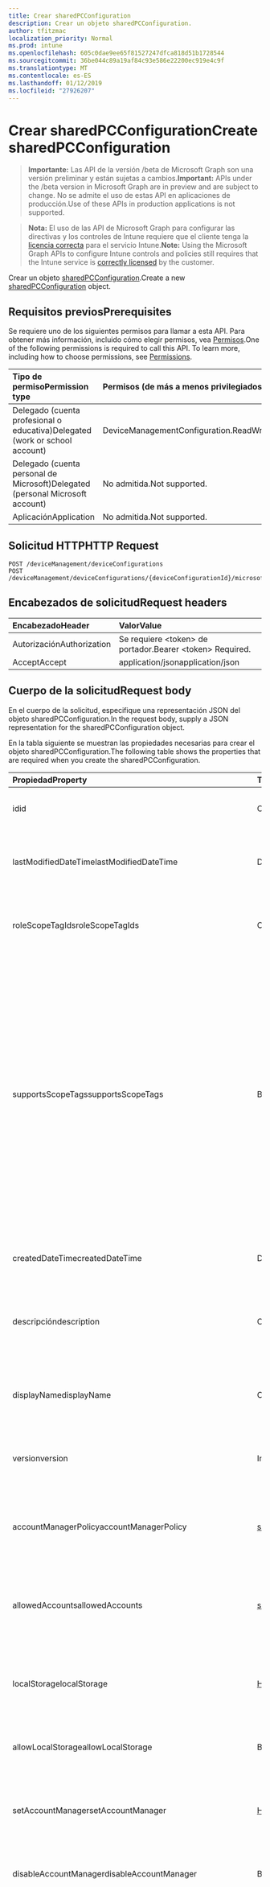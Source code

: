 ```yaml
---
title: Crear sharedPCConfiguration
description: Crear un objeto sharedPCConfiguration.
author: tfitzmac
localization_priority: Normal
ms.prod: intune
ms.openlocfilehash: 605c0dae9ee65f81527247dfca818d51b1728544
ms.sourcegitcommit: 36be044c89a19af84c93e586e22200ec919e4c9f
ms.translationtype: MT
ms.contentlocale: es-ES
ms.lasthandoff: 01/12/2019
ms.locfileid: "27926207"
---
```

# <a name="create-sharedpcconfiguration"></a><span data-ttu-id="6e211-103">Crear sharedPCConfiguration</span><span class="sxs-lookup"><span data-stu-id="6e211-103">Create sharedPCConfiguration</span></span>

> <span data-ttu-id="6e211-104">**Importante:** Las API de la versión /beta de Microsoft Graph son una versión preliminar y están sujetas a cambios.</span><span class="sxs-lookup"><span data-stu-id="6e211-104">**Important:** APIs under the /beta version in Microsoft Graph are in preview and are subject to change.</span></span> <span data-ttu-id="6e211-105">No se admite el uso de estas API en aplicaciones de producción.</span><span class="sxs-lookup"><span data-stu-id="6e211-105">Use of these APIs in production applications is not supported.</span></span>

> <span data-ttu-id="6e211-106">**Nota:** El uso de las API de Microsoft Graph para configurar las directivas y los controles de Intune requiere que el cliente tenga la [licencia correcta](https://go.microsoft.com/fwlink/?linkid=839381) para el servicio Intune.</span><span class="sxs-lookup"><span data-stu-id="6e211-106">**Note:** Using the Microsoft Graph APIs to configure Intune controls and policies still requires that the Intune service is [correctly licensed](https://go.microsoft.com/fwlink/?linkid=839381) by the customer.</span></span>

<span data-ttu-id="6e211-107">Crear un objeto [sharedPCConfiguration](../resources/intune-deviceconfig-sharedpcconfiguration.md).</span><span class="sxs-lookup"><span data-stu-id="6e211-107">Create a new [sharedPCConfiguration](../resources/intune-deviceconfig-sharedpcconfiguration.md) object.</span></span>
## <a name="prerequisites"></a><span data-ttu-id="6e211-108">Requisitos previos</span><span class="sxs-lookup"><span data-stu-id="6e211-108">Prerequisites</span></span>
<span data-ttu-id="6e211-p102">Se requiere uno de los siguientes permisos para llamar a esta API. Para obtener más información, incluido cómo elegir permisos, vea [Permisos](/graph/permissions-reference).</span><span class="sxs-lookup"><span data-stu-id="6e211-p102">One of the following permissions is required to call this API. To learn more, including how to choose permissions, see [Permissions](/graph/permissions-reference).</span></span>

|<span data-ttu-id="6e211-111">Tipo de permiso</span><span class="sxs-lookup"><span data-stu-id="6e211-111">Permission type</span></span>|<span data-ttu-id="6e211-112">Permisos (de más a menos privilegiados)</span><span class="sxs-lookup"><span data-stu-id="6e211-112">Permissions (from most to least privileged)</span></span>|
|:---|:---|
|<span data-ttu-id="6e211-113">Delegado (cuenta profesional o educativa)</span><span class="sxs-lookup"><span data-stu-id="6e211-113">Delegated (work or school account)</span></span>|<span data-ttu-id="6e211-114">DeviceManagementConfiguration.ReadWrite.All</span><span class="sxs-lookup"><span data-stu-id="6e211-114">DeviceManagementConfiguration.ReadWrite.All</span></span>|
|<span data-ttu-id="6e211-115">Delegado (cuenta personal de Microsoft)</span><span class="sxs-lookup"><span data-stu-id="6e211-115">Delegated (personal Microsoft account)</span></span>|<span data-ttu-id="6e211-116">No admitida.</span><span class="sxs-lookup"><span data-stu-id="6e211-116">Not supported.</span></span>|
|<span data-ttu-id="6e211-117">Aplicación</span><span class="sxs-lookup"><span data-stu-id="6e211-117">Application</span></span>|<span data-ttu-id="6e211-118">No admitida.</span><span class="sxs-lookup"><span data-stu-id="6e211-118">Not supported.</span></span>|

## <a name="http-request"></a><span data-ttu-id="6e211-119">Solicitud HTTP</span><span class="sxs-lookup"><span data-stu-id="6e211-119">HTTP Request</span></span>
<!-- {
  "blockType": "ignored"
}
-->
``` http
POST /deviceManagement/deviceConfigurations
POST /deviceManagement/deviceConfigurations/{deviceConfigurationId}/microsoft.graph.windowsDomainJoinConfiguration/networkAccessConfigurations
```

## <a name="request-headers"></a><span data-ttu-id="6e211-120">Encabezados de solicitud</span><span class="sxs-lookup"><span data-stu-id="6e211-120">Request headers</span></span>
|<span data-ttu-id="6e211-121">Encabezado</span><span class="sxs-lookup"><span data-stu-id="6e211-121">Header</span></span>|<span data-ttu-id="6e211-122">Valor</span><span class="sxs-lookup"><span data-stu-id="6e211-122">Value</span></span>|
|:---|:---|
|<span data-ttu-id="6e211-123">Autorización</span><span class="sxs-lookup"><span data-stu-id="6e211-123">Authorization</span></span>|<span data-ttu-id="6e211-124">Se requiere &lt;token&gt; de portador.</span><span class="sxs-lookup"><span data-stu-id="6e211-124">Bearer &lt;token&gt; Required.</span></span>|
|<span data-ttu-id="6e211-125">Accept</span><span class="sxs-lookup"><span data-stu-id="6e211-125">Accept</span></span>|<span data-ttu-id="6e211-126">application/json</span><span class="sxs-lookup"><span data-stu-id="6e211-126">application/json</span></span>|

## <a name="request-body"></a><span data-ttu-id="6e211-127">Cuerpo de la solicitud</span><span class="sxs-lookup"><span data-stu-id="6e211-127">Request body</span></span>
<span data-ttu-id="6e211-128">En el cuerpo de la solicitud, especifique una representación JSON del objeto sharedPCConfiguration.</span><span class="sxs-lookup"><span data-stu-id="6e211-128">In the request body, supply a JSON representation for the sharedPCConfiguration object.</span></span>

<span data-ttu-id="6e211-129">En la tabla siguiente se muestran las propiedades necesarias para crear el objeto sharedPCConfiguration.</span><span class="sxs-lookup"><span data-stu-id="6e211-129">The following table shows the properties that are required when you create the sharedPCConfiguration.</span></span>

|<span data-ttu-id="6e211-130">Propiedad</span><span class="sxs-lookup"><span data-stu-id="6e211-130">Property</span></span>|<span data-ttu-id="6e211-131">Tipo</span><span class="sxs-lookup"><span data-stu-id="6e211-131">Type</span></span>|<span data-ttu-id="6e211-132">Descripción</span><span class="sxs-lookup"><span data-stu-id="6e211-132">Description</span></span>|
|:---|:---|:---|
|<span data-ttu-id="6e211-133">id</span><span class="sxs-lookup"><span data-stu-id="6e211-133">id</span></span>|<span data-ttu-id="6e211-134">Cadena</span><span class="sxs-lookup"><span data-stu-id="6e211-134">String</span></span>|<span data-ttu-id="6e211-135">Clave de la entidad.</span><span class="sxs-lookup"><span data-stu-id="6e211-135">Key of the entity.</span></span> <span data-ttu-id="6e211-136">Heredado de [deviceConfiguration](../resources/intune-deviceconfig-deviceconfiguration.md)</span><span class="sxs-lookup"><span data-stu-id="6e211-136">Inherited from [deviceConfiguration](../resources/intune-deviceconfig-deviceconfiguration.md)</span></span>|
|<span data-ttu-id="6e211-137">lastModifiedDateTime</span><span class="sxs-lookup"><span data-stu-id="6e211-137">lastModifiedDateTime</span></span>|<span data-ttu-id="6e211-138">DateTimeOffset</span><span class="sxs-lookup"><span data-stu-id="6e211-138">DateTimeOffset</span></span>|<span data-ttu-id="6e211-139">Fecha y hora en la que se modificó el objeto por última vez.</span><span class="sxs-lookup"><span data-stu-id="6e211-139">DateTime the object was last modified.</span></span> <span data-ttu-id="6e211-140">Heredado de [deviceConfiguration](../resources/intune-deviceconfig-deviceconfiguration.md)</span><span class="sxs-lookup"><span data-stu-id="6e211-140">Inherited from [deviceConfiguration](../resources/intune-deviceconfig-deviceconfiguration.md)</span></span>|
|<span data-ttu-id="6e211-141">roleScopeTagIds</span><span class="sxs-lookup"><span data-stu-id="6e211-141">roleScopeTagIds</span></span>|<span data-ttu-id="6e211-142">Colección String</span><span class="sxs-lookup"><span data-stu-id="6e211-142">String collection</span></span>|<span data-ttu-id="6e211-143">Lista de etiquetas de ámbito para esta instancia de entidad.</span><span class="sxs-lookup"><span data-stu-id="6e211-143">List of Scope Tags for this Entity instance.</span></span> <span data-ttu-id="6e211-144">Heredado de [deviceConfiguration](../resources/intune-deviceconfig-deviceconfiguration.md)</span><span class="sxs-lookup"><span data-stu-id="6e211-144">Inherited from [deviceConfiguration](../resources/intune-deviceconfig-deviceconfiguration.md)</span></span>|
|<span data-ttu-id="6e211-145">supportsScopeTags</span><span class="sxs-lookup"><span data-stu-id="6e211-145">supportsScopeTags</span></span>|<span data-ttu-id="6e211-146">Booleano</span><span class="sxs-lookup"><span data-stu-id="6e211-146">Boolean</span></span>|<span data-ttu-id="6e211-147">Indica si la configuración del dispositivo subyacente admite la asignación de etiquetas de ámbito.</span><span class="sxs-lookup"><span data-stu-id="6e211-147">Indicates whether or not the underlying Device Configuration supports the assignment of scope tags.</span></span> <span data-ttu-id="6e211-148">No se permite la asignación a la propiedad ScopeTags cuando este valor es false y entidades no estará visibles para los usuarios con ámbito.</span><span class="sxs-lookup"><span data-stu-id="6e211-148">Assigning to the ScopeTags property is not allowed when this value is false and entities will not be visible to scoped users.</span></span> <span data-ttu-id="6e211-149">Esto se produce para las directivas de heredado creadas en Silverlight y se puede resolver por eliminar y volver a crear la directiva en el Portal de Azure.</span><span class="sxs-lookup"><span data-stu-id="6e211-149">This occurs for Legacy policies created in Silverlight and can be resolved by deleting and recreating the policy in the Azure Portal.</span></span> <span data-ttu-id="6e211-150">Esta propiedad es de sólo lectura.</span><span class="sxs-lookup"><span data-stu-id="6e211-150">This property is read-only.</span></span> <span data-ttu-id="6e211-151">Heredado de [deviceConfiguration](../resources/intune-deviceconfig-deviceconfiguration.md)</span><span class="sxs-lookup"><span data-stu-id="6e211-151">Inherited from [deviceConfiguration](../resources/intune-deviceconfig-deviceconfiguration.md)</span></span>|
|<span data-ttu-id="6e211-152">createdDateTime</span><span class="sxs-lookup"><span data-stu-id="6e211-152">createdDateTime</span></span>|<span data-ttu-id="6e211-153">DateTimeOffset</span><span class="sxs-lookup"><span data-stu-id="6e211-153">DateTimeOffset</span></span>|<span data-ttu-id="6e211-154">Fecha y hora en la que se creó el objeto.</span><span class="sxs-lookup"><span data-stu-id="6e211-154">DateTime the object was created.</span></span> <span data-ttu-id="6e211-155">Heredado de [deviceConfiguration](../resources/intune-deviceconfig-deviceconfiguration.md)</span><span class="sxs-lookup"><span data-stu-id="6e211-155">Inherited from [deviceConfiguration](../resources/intune-deviceconfig-deviceconfiguration.md)</span></span>|
|<span data-ttu-id="6e211-156">descripción</span><span class="sxs-lookup"><span data-stu-id="6e211-156">description</span></span>|<span data-ttu-id="6e211-157">Cadena</span><span class="sxs-lookup"><span data-stu-id="6e211-157">String</span></span>|<span data-ttu-id="6e211-158">Descripción proporcionada por el administrador de la configuración del dispositivo.</span><span class="sxs-lookup"><span data-stu-id="6e211-158">Admin provided description of the Device Configuration.</span></span> <span data-ttu-id="6e211-159">Heredado de [deviceConfiguration](../resources/intune-deviceconfig-deviceconfiguration.md)</span><span class="sxs-lookup"><span data-stu-id="6e211-159">Inherited from [deviceConfiguration](../resources/intune-deviceconfig-deviceconfiguration.md)</span></span>|
|<span data-ttu-id="6e211-160">displayName</span><span class="sxs-lookup"><span data-stu-id="6e211-160">displayName</span></span>|<span data-ttu-id="6e211-161">Cadena</span><span class="sxs-lookup"><span data-stu-id="6e211-161">String</span></span>|<span data-ttu-id="6e211-162">Nombre proporcionado por el administrador de la configuración del dispositivo.</span><span class="sxs-lookup"><span data-stu-id="6e211-162">Admin provided name of the device configuration.</span></span> <span data-ttu-id="6e211-163">Heredado de [deviceConfiguration](../resources/intune-deviceconfig-deviceconfiguration.md)</span><span class="sxs-lookup"><span data-stu-id="6e211-163">Inherited from [deviceConfiguration](../resources/intune-deviceconfig-deviceconfiguration.md)</span></span>|
|<span data-ttu-id="6e211-164">version</span><span class="sxs-lookup"><span data-stu-id="6e211-164">version</span></span>|<span data-ttu-id="6e211-165">Int32</span><span class="sxs-lookup"><span data-stu-id="6e211-165">Int32</span></span>|<span data-ttu-id="6e211-166">Versión de la configuración del dispositivo.</span><span class="sxs-lookup"><span data-stu-id="6e211-166">Version of the device configuration.</span></span> <span data-ttu-id="6e211-167">Heredado de [deviceConfiguration](../resources/intune-deviceconfig-deviceconfiguration.md)</span><span class="sxs-lookup"><span data-stu-id="6e211-167">Inherited from [deviceConfiguration](../resources/intune-deviceconfig-deviceconfiguration.md)</span></span>|
|<span data-ttu-id="6e211-168">accountManagerPolicy</span><span class="sxs-lookup"><span data-stu-id="6e211-168">accountManagerPolicy</span></span>|[<span data-ttu-id="6e211-169">sharedPCAccountManagerPolicy</span><span class="sxs-lookup"><span data-stu-id="6e211-169">sharedPCAccountManagerPolicy</span></span>](../resources/intune-deviceconfig-sharedpcaccountmanagerpolicy.md)|<span data-ttu-id="6e211-170">Especifica cómo se administran las cuentas en un equipo compartido.</span><span class="sxs-lookup"><span data-stu-id="6e211-170">Specifies how accounts are managed on a shared PC.</span></span> <span data-ttu-id="6e211-171">Solo se aplica cuando disableAccountManager es False.</span><span class="sxs-lookup"><span data-stu-id="6e211-171">Only applies when disableAccountManager is false.</span></span>|
|<span data-ttu-id="6e211-172">allowedAccounts</span><span class="sxs-lookup"><span data-stu-id="6e211-172">allowedAccounts</span></span>|[<span data-ttu-id="6e211-173">sharedPCAllowedAccountType</span><span class="sxs-lookup"><span data-stu-id="6e211-173">sharedPCAllowedAccountType</span></span>](../resources/intune-deviceconfig-sharedpcallowedaccounttype.md)|<span data-ttu-id="6e211-174">Indica el tipo de cuentas que se pueden usar en un equipo compartido.</span><span class="sxs-lookup"><span data-stu-id="6e211-174">Indicates which type of accounts are allowed to use on a shared PC.</span></span> <span data-ttu-id="6e211-175">Los valores posibles son: `guest` y `domain`.</span><span class="sxs-lookup"><span data-stu-id="6e211-175">Possible values are: `guest`, `domain`.</span></span>|
|<span data-ttu-id="6e211-176">localStorage</span><span class="sxs-lookup"><span data-stu-id="6e211-176">localStorage</span></span>|[<span data-ttu-id="6e211-177">Habilitación de</span><span class="sxs-lookup"><span data-stu-id="6e211-177">enablement</span></span>](../resources/intune-shared-enablement.md)|<span data-ttu-id="6e211-178">Especifica si se permite el almacenamiento local en un equipo compartido.</span><span class="sxs-lookup"><span data-stu-id="6e211-178">Specifies whether local storage is allowed on a shared PC.</span></span> <span data-ttu-id="6e211-179">Los valores posibles son: `notConfigured`, `enabled` y `disabled`.</span><span class="sxs-lookup"><span data-stu-id="6e211-179">Possible values are: `notConfigured`, `enabled`, `disabled`.</span></span>|
|<span data-ttu-id="6e211-180">allowLocalStorage</span><span class="sxs-lookup"><span data-stu-id="6e211-180">allowLocalStorage</span></span>|<span data-ttu-id="6e211-181">Booleano</span><span class="sxs-lookup"><span data-stu-id="6e211-181">Boolean</span></span>|<span data-ttu-id="6e211-182">Especifica si se permite el almacenamiento local en un equipo compartido.</span><span class="sxs-lookup"><span data-stu-id="6e211-182">Specifies whether local storage is allowed on a shared PC.</span></span>|
|<span data-ttu-id="6e211-183">setAccountManager</span><span class="sxs-lookup"><span data-stu-id="6e211-183">setAccountManager</span></span>|[<span data-ttu-id="6e211-184">Habilitación de</span><span class="sxs-lookup"><span data-stu-id="6e211-184">enablement</span></span>](../resources/intune-shared-enablement.md)|<span data-ttu-id="6e211-185">Deshabilita al administrador de cuentas para el modo de equipo compartido.</span><span class="sxs-lookup"><span data-stu-id="6e211-185">Disables the account manager for shared PC mode.</span></span> <span data-ttu-id="6e211-186">Los valores posibles son: `notConfigured`, `enabled` y `disabled`.</span><span class="sxs-lookup"><span data-stu-id="6e211-186">Possible values are: `notConfigured`, `enabled`, `disabled`.</span></span>|
|<span data-ttu-id="6e211-187">disableAccountManager</span><span class="sxs-lookup"><span data-stu-id="6e211-187">disableAccountManager</span></span>|<span data-ttu-id="6e211-188">Booleano</span><span class="sxs-lookup"><span data-stu-id="6e211-188">Boolean</span></span>|<span data-ttu-id="6e211-189">Deshabilita al administrador de cuentas para el modo de equipo compartido.</span><span class="sxs-lookup"><span data-stu-id="6e211-189">Disables the account manager for shared PC mode.</span></span>|
|<span data-ttu-id="6e211-190">setEduPolicies</span><span class="sxs-lookup"><span data-stu-id="6e211-190">setEduPolicies</span></span>|[<span data-ttu-id="6e211-191">Habilitación de</span><span class="sxs-lookup"><span data-stu-id="6e211-191">enablement</span></span>](../resources/intune-shared-enablement.md)|<span data-ttu-id="6e211-192">Especifica si las directivas de entorno compartido predeterminado el ámbito educativo de PC deben ser habilitado o deshabilitado o no configuradas.</span><span class="sxs-lookup"><span data-stu-id="6e211-192">Specifies whether the default shared PC education environment policies should be enabled/disabled/not configured.</span></span> <span data-ttu-id="6e211-193">Para Windows 10 RS2 y versiones posteriores, se aplicará esta directiva sin establecer Habilitado en true.</span><span class="sxs-lookup"><span data-stu-id="6e211-193">For Windows 10 RS2 and later, this policy will be applied without setting Enabled to true.</span></span> <span data-ttu-id="6e211-194">Los valores posibles son: `notConfigured`, `enabled` y `disabled`.</span><span class="sxs-lookup"><span data-stu-id="6e211-194">Possible values are: `notConfigured`, `enabled`, `disabled`.</span></span>|
|<span data-ttu-id="6e211-195">disableEduPolicies</span><span class="sxs-lookup"><span data-stu-id="6e211-195">disableEduPolicies</span></span>|<span data-ttu-id="6e211-196">Booleano</span><span class="sxs-lookup"><span data-stu-id="6e211-196">Boolean</span></span>|<span data-ttu-id="6e211-197">Especifica si se deben deshabilitar las directivas predeterminadas de entorno educativo de equipo compartido.</span><span class="sxs-lookup"><span data-stu-id="6e211-197">Specifies whether the default shared PC education environment policies should be disabled.</span></span> <span data-ttu-id="6e211-198">Para Windows 10 RS2 y versiones posteriores, se aplicará esta directiva sin establecer Habilitado en true.</span><span class="sxs-lookup"><span data-stu-id="6e211-198">For Windows 10 RS2 and later, this policy will be applied without setting Enabled to true.</span></span>|
|<span data-ttu-id="6e211-199">setPowerPolicies</span><span class="sxs-lookup"><span data-stu-id="6e211-199">setPowerPolicies</span></span>|[<span data-ttu-id="6e211-200">Habilitación de</span><span class="sxs-lookup"><span data-stu-id="6e211-200">enablement</span></span>](../resources/intune-shared-enablement.md)|<span data-ttu-id="6e211-201">Especifica si las directivas de power PC compartido predeterminado deben estar habilitado o deshabilitado.</span><span class="sxs-lookup"><span data-stu-id="6e211-201">Specifies whether the default shared PC power policies should be enabled/disabled.</span></span> <span data-ttu-id="6e211-202">Los valores posibles son: `notConfigured`, `enabled` y `disabled`.</span><span class="sxs-lookup"><span data-stu-id="6e211-202">Possible values are: `notConfigured`, `enabled`, `disabled`.</span></span>|
|<span data-ttu-id="6e211-203">disablePowerPolicies</span><span class="sxs-lookup"><span data-stu-id="6e211-203">disablePowerPolicies</span></span>|<span data-ttu-id="6e211-204">Booleano</span><span class="sxs-lookup"><span data-stu-id="6e211-204">Boolean</span></span>|<span data-ttu-id="6e211-205">Especifica si se deben deshabilitar las directivas predeterminadas de energía de equipo compartido.</span><span class="sxs-lookup"><span data-stu-id="6e211-205">Specifies whether the default shared PC power policies should be disabled.</span></span>|
|<span data-ttu-id="6e211-206">signInOnResume</span><span class="sxs-lookup"><span data-stu-id="6e211-206">signInOnResume</span></span>|[<span data-ttu-id="6e211-207">Habilitación de</span><span class="sxs-lookup"><span data-stu-id="6e211-207">enablement</span></span>](../resources/intune-shared-enablement.md)|<span data-ttu-id="6e211-208">Especifica el requisito para iniciar sesión en cada vez que el dispositivo se reactiva copia de seguridad del modo de suspensión.</span><span class="sxs-lookup"><span data-stu-id="6e211-208">Specifies the requirement to sign in whenever the device wakes up from sleep mode.</span></span> <span data-ttu-id="6e211-209">Los valores posibles son: `notConfigured`, `enabled` y `disabled`.</span><span class="sxs-lookup"><span data-stu-id="6e211-209">Possible values are: `notConfigured`, `enabled`, `disabled`.</span></span>|
|<span data-ttu-id="6e211-210">disableSignInOnResume</span><span class="sxs-lookup"><span data-stu-id="6e211-210">disableSignInOnResume</span></span>|<span data-ttu-id="6e211-211">Booleano</span><span class="sxs-lookup"><span data-stu-id="6e211-211">Boolean</span></span>|<span data-ttu-id="6e211-212">Deshabilita el requisito de iniciar sesión siempre que el dispositivo salga del modo de suspensión.</span><span class="sxs-lookup"><span data-stu-id="6e211-212">Disables the requirement to sign in whenever the device wakes up from sleep mode.</span></span>|
|<span data-ttu-id="6e211-213">enabled</span><span class="sxs-lookup"><span data-stu-id="6e211-213">enabled</span></span>|<span data-ttu-id="6e211-214">Booleano</span><span class="sxs-lookup"><span data-stu-id="6e211-214">Boolean</span></span>|<span data-ttu-id="6e211-215">Habilita el modo de equipo compartido y se aplica a las directivas de equipo compartido.</span><span class="sxs-lookup"><span data-stu-id="6e211-215">Enables shared PC mode and applies the shared pc policies.</span></span>|
|<span data-ttu-id="6e211-216">idleTimeBeforeSleepInSeconds</span><span class="sxs-lookup"><span data-stu-id="6e211-216">idleTimeBeforeSleepInSeconds</span></span>|<span data-ttu-id="6e211-217">Int32</span><span class="sxs-lookup"><span data-stu-id="6e211-217">Int32</span></span>|<span data-ttu-id="6e211-218">Especifica el tiempo en segundos que un dispositivo debe permanecer inactivo antes de que el equipo pase al estado de suspensión.</span><span class="sxs-lookup"><span data-stu-id="6e211-218">Specifies the time in seconds that a device must sit idle before the PC goes to sleep.</span></span> <span data-ttu-id="6e211-219">Si este valor se establece en 0 impide que se produzca el tiempo de espera en suspensión.</span><span class="sxs-lookup"><span data-stu-id="6e211-219">Setting this value to 0 prevents the sleep timeout from occurring.</span></span>|
|<span data-ttu-id="6e211-220">kioskAppDisplayName</span><span class="sxs-lookup"><span data-stu-id="6e211-220">kioskAppDisplayName</span></span>|<span data-ttu-id="6e211-221">Cadena</span><span class="sxs-lookup"><span data-stu-id="6e211-221">String</span></span>|<span data-ttu-id="6e211-222">Especifica el texto para mostrar de la cuenta que se muestra en la pantalla de inicio de sesión que inicia la aplicación especificada por SetKioskAppUserModelId.</span><span class="sxs-lookup"><span data-stu-id="6e211-222">Specifies the display text for the account shown on the sign-in screen which launches the app specified by SetKioskAppUserModelId.</span></span> <span data-ttu-id="6e211-223">Solo se aplica cuando se establece KioskAppUserModelId.</span><span class="sxs-lookup"><span data-stu-id="6e211-223">Only applies when KioskAppUserModelId is set.</span></span>|
|<span data-ttu-id="6e211-224">kioskAppUserModelId</span><span class="sxs-lookup"><span data-stu-id="6e211-224">kioskAppUserModelId</span></span>|<span data-ttu-id="6e211-225">Cadena</span><span class="sxs-lookup"><span data-stu-id="6e211-225">String</span></span>|<span data-ttu-id="6e211-226">Especifica el identificador del modelo de usuario de la aplicación correspondiente a la aplicación para que se use con el acceso asignado.</span><span class="sxs-lookup"><span data-stu-id="6e211-226">Specifies the application user model ID of the app to use with assigned access.</span></span>|
|<span data-ttu-id="6e211-227">maintenanceStartTime</span><span class="sxs-lookup"><span data-stu-id="6e211-227">maintenanceStartTime</span></span>|<span data-ttu-id="6e211-228">TimeOfDay</span><span class="sxs-lookup"><span data-stu-id="6e211-228">TimeOfDay</span></span>|<span data-ttu-id="6e211-229">Especifica la hora de inicio diaria de la hora de mantenimiento.</span><span class="sxs-lookup"><span data-stu-id="6e211-229">Specifies the daily start time of maintenance hour.</span></span>|



## <a name="response"></a><span data-ttu-id="6e211-230">Respuesta</span><span class="sxs-lookup"><span data-stu-id="6e211-230">Response</span></span>
<span data-ttu-id="6e211-231">Si se ejecuta correctamente, este método devuelve un código de respuesta `201 Created` y un objeto [sharedPCConfiguration](../resources/intune-deviceconfig-sharedpcconfiguration.md) en el cuerpo de la respuesta.</span><span class="sxs-lookup"><span data-stu-id="6e211-231">If successful, this method returns a `201 Created` response code and a [sharedPCConfiguration](../resources/intune-deviceconfig-sharedpcconfiguration.md) object in the response body.</span></span>

## <a name="example"></a><span data-ttu-id="6e211-232">Ejemplo</span><span class="sxs-lookup"><span data-stu-id="6e211-232">Example</span></span>
### <a name="request"></a><span data-ttu-id="6e211-233">Solicitud</span><span class="sxs-lookup"><span data-stu-id="6e211-233">Request</span></span>
<span data-ttu-id="6e211-234">Aquí tiene un ejemplo de la solicitud.</span><span class="sxs-lookup"><span data-stu-id="6e211-234">Here is an example of the request.</span></span>
``` http
POST https://graph.microsoft.com/beta/deviceManagement/deviceConfigurations
Content-type: application/json
Content-length: 1179

{
  "@odata.type": "#microsoft.graph.sharedPCConfiguration",
  "lastModifiedDateTime": "2017-01-01T00:00:35.1329464-08:00",
  "roleScopeTagIds": [
    "Role Scope Tag Ids value"
  ],
  "supportsScopeTags": true,
  "description": "Description value",
  "displayName": "Display Name value",
  "version": 7,
  "accountManagerPolicy": {
    "@odata.type": "microsoft.graph.sharedPCAccountManagerPolicy",
    "accountDeletionPolicy": "diskSpaceThreshold",
    "cacheAccountsAboveDiskFreePercentage": 4,
    "inactiveThresholdDays": 5,
    "removeAccountsBelowDiskFreePercentage": 5
  },
  "allowedAccounts": "domain",
  "localStorage": "enabled",
  "allowLocalStorage": true,
  "setAccountManager": "enabled",
  "disableAccountManager": true,
  "setEduPolicies": "enabled",
  "disableEduPolicies": true,
  "setPowerPolicies": "enabled",
  "disablePowerPolicies": true,
  "signInOnResume": "enabled",
  "disableSignInOnResume": true,
  "enabled": true,
  "idleTimeBeforeSleepInSeconds": 12,
  "kioskAppDisplayName": "Kiosk App Display Name value",
  "kioskAppUserModelId": "Kiosk App User Model Id value",
  "maintenanceStartTime": "11:59:24.7240000"
}
```

### <a name="response"></a><span data-ttu-id="6e211-235">Respuesta</span><span class="sxs-lookup"><span data-stu-id="6e211-235">Response</span></span>
<span data-ttu-id="6e211-p121">Aquí tiene un ejemplo de la respuesta. Nota: Puede que el objeto de respuesta que aparece aquí se trunque para abreviar. Todas las propiedades se devolverán de una llamada real.</span><span class="sxs-lookup"><span data-stu-id="6e211-p121">Here is an example of the response. Note: The response object shown here may be truncated for brevity. All of the properties will be returned from an actual call.</span></span>
``` http
HTTP/1.1 201 Created
Content-Type: application/json
Content-Length: 1287

{
  "@odata.type": "#microsoft.graph.sharedPCConfiguration",
  "id": "5206be3b-be3b-5206-3bbe-06523bbe0652",
  "lastModifiedDateTime": "2017-01-01T00:00:35.1329464-08:00",
  "roleScopeTagIds": [
    "Role Scope Tag Ids value"
  ],
  "supportsScopeTags": true,
  "createdDateTime": "2017-01-01T00:02:43.5775965-08:00",
  "description": "Description value",
  "displayName": "Display Name value",
  "version": 7,
  "accountManagerPolicy": {
    "@odata.type": "microsoft.graph.sharedPCAccountManagerPolicy",
    "accountDeletionPolicy": "diskSpaceThreshold",
    "cacheAccountsAboveDiskFreePercentage": 4,
    "inactiveThresholdDays": 5,
    "removeAccountsBelowDiskFreePercentage": 5
  },
  "allowedAccounts": "domain",
  "localStorage": "enabled",
  "allowLocalStorage": true,
  "setAccountManager": "enabled",
  "disableAccountManager": true,
  "setEduPolicies": "enabled",
  "disableEduPolicies": true,
  "setPowerPolicies": "enabled",
  "disablePowerPolicies": true,
  "signInOnResume": "enabled",
  "disableSignInOnResume": true,
  "enabled": true,
  "idleTimeBeforeSleepInSeconds": 12,
  "kioskAppDisplayName": "Kiosk App Display Name value",
  "kioskAppUserModelId": "Kiosk App User Model Id value",
  "maintenanceStartTime": "11:59:24.7240000"
}
```





